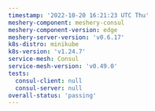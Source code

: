 ```yaml
---
timestamp: '2022-10-20 16:21:23 UTC Thu'
meshery-component: meshery-consul
meshery-component-version: edge
meshery-server-version: 'v0.6.17'
k8s-distro: minikube
k8s-version: 'v1.24.7'
service-mesh: Consul
service-mesh-version: 'v0.49.0'
tests:
  consul-client: null
  consul-server: null
overall-status: 'passing'
---
```

